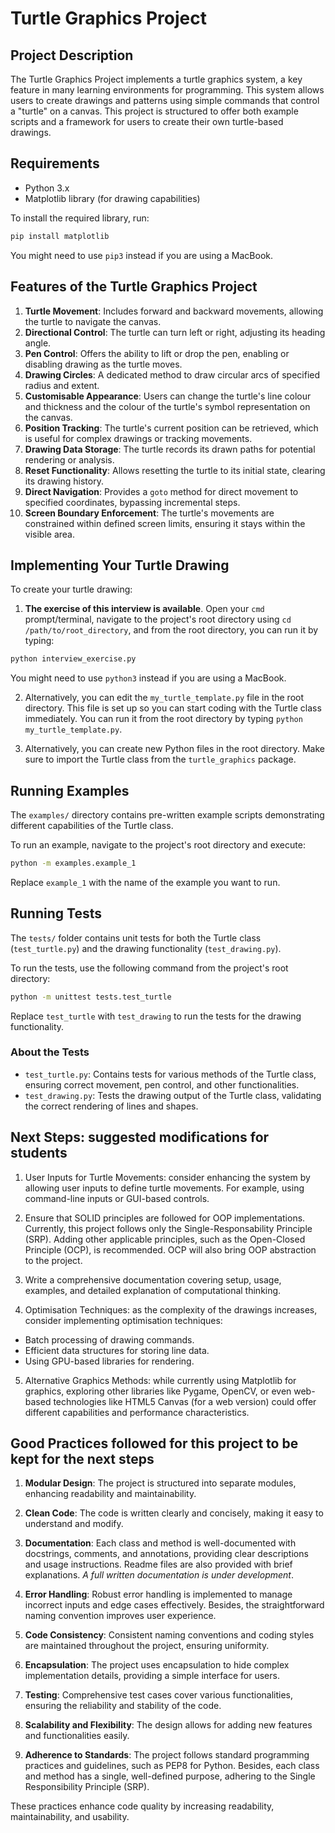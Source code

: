 # Turtle Graphics Project

## Project Description

The Turtle Graphics Project implements a turtle graphics system, a key feature in many learning environments for programming. This system allows users to create drawings and patterns using simple commands that control a "turtle" on a canvas. This project is structured to offer both example scripts and a framework for users to create their own turtle-based drawings.

## Requirements

- Python 3.x
- Matplotlib library (for drawing capabilities)

To install the required library, run:
```bash
pip install matplotlib
```
You might need to use `pip3` instead if you are using a MacBook.

## Features of the Turtle Graphics Project

1. **Turtle Movement**: Includes forward and backward movements, allowing the turtle to navigate the canvas.
2. **Directional Control**: The turtle can turn left or right, adjusting its heading angle.
3. **Pen Control**: Offers the ability to lift or drop the pen, enabling or disabling drawing as the turtle moves.
4. **Drawing Circles**: A dedicated method to draw circular arcs of specified radius and extent.
5. **Customisable Appearance**: Users can change the turtle's line colour and thickness and the colour of the turtle's symbol representation on the canvas.
6. **Position Tracking**: The turtle's current position can be retrieved, which is useful for complex drawings or tracking movements.
7. **Drawing Data Storage**: The turtle records its drawn paths for potential rendering or analysis.
8. **Reset Functionality**: Allows resetting the turtle to its initial state, clearing its drawing history.
9. **Direct Navigation**: Provides a `goto` method for direct movement to specified coordinates, bypassing incremental steps.
10. **Screen Boundary Enforcement**: The turtle's movements are constrained within defined screen limits, ensuring it stays within the visible area.

## Implementing Your Turtle Drawing

To create your turtle drawing:
1. **The exercise of this interview is available**. Open your `cmd` prompt/terminal, navigate to the project's root directory using `cd /path/to/root_directory`, and from the root directory, you can run it by typing:
```bash
python interview_exercise.py
```
You might need to use `python3` instead if you are using a MacBook.

2. Alternatively, you can edit the `my_turtle_template.py` file in the root directory. This file is set up so you can start coding with the Turtle class immediately. You can run it from the root directory by typing `python my_turtle_template.py`.
   
3. Alternatively, you can create new Python files in the root directory. Make sure to import the Turtle class from the `turtle_graphics` package.

## Running Examples

The `examples/` directory contains pre-written example scripts demonstrating different capabilities of the Turtle class.

To run an example, navigate to the project's root directory and execute:
```bash
python -m examples.example_1
```
Replace `example_1` with the name of the example you want to run.

## Running Tests

The `tests/` folder contains unit tests for both the Turtle class (`test_turtle.py`) and the drawing functionality (`test_drawing.py`).

To run the tests, use the following command from the project's root directory:
```bash
python -m unittest tests.test_turtle
```
Replace `test_turtle` with `test_drawing` to run the tests for the drawing functionality.

### About the Tests

- `test_turtle.py`: Contains tests for various methods of the Turtle class, ensuring correct movement, pen control, and other functionalities.
- `test_drawing.py`: Tests the drawing output of the Turtle class, validating the correct rendering of lines and shapes.

## Next Steps: suggested modifications for students

1. User Inputs for Turtle Movements: consider enhancing the system by allowing user inputs to define turtle movements. For example, using command-line inputs or GUI-based controls.

2. Ensure that SOLID principles are followed for OOP implementations. Currently, this project follows only the Single-Responsability Principle (SRP). Adding other applicable principles, such as the Open-Closed Principle (OCP), is recommended. OCP will also bring OOP abstraction to the project.

3. Write a comprehensive documentation covering setup, usage, examples, and detailed explanation of computational thinking.

4. Optimisation Techniques: as the complexity of the drawings increases, consider implementing optimisation techniques:
- Batch processing of drawing commands.
- Efficient data structures for storing line data.
- Using GPU-based libraries for rendering.

5. Alternative Graphics Methods: while currently using Matplotlib for graphics, exploring other libraries like Pygame, OpenCV, or even web-based technologies like HTML5 Canvas (for a web version) could offer different capabilities and performance characteristics.

## Good Practices followed for this project to be kept for the next steps

1. **Modular Design**: The project is structured into separate modules, enhancing readability and maintainability.

2. **Clean Code**: The code is written clearly and concisely, making it easy to understand and modify.

3. **Documentation**: Each class and method is well-documented with docstrings, comments, and annotations, providing clear descriptions and usage instructions. Readme files are also provided with brief explanations. *A full written documentation is under development*.

4. **Error Handling**: Robust error handling is implemented to manage incorrect inputs and edge cases effectively. Besides, the straightforward naming convention improves user experience.

5. **Code Consistency**: Consistent naming conventions and coding styles are maintained throughout the project, ensuring uniformity.

6. **Encapsulation**: The project uses encapsulation to hide complex implementation details, providing a simple interface for users.

7. **Testing**: Comprehensive test cases cover various functionalities, ensuring the reliability and stability of the code.

8. **Scalability and Flexibility**: The design allows for adding new features and functionalities easily.

9. **Adherence to Standards**: The project follows standard programming practices and guidelines, such as PEP8 for Python. Besides, each class and method has a single, well-defined purpose, adhering to the Single Responsibility Principle (SRP).

These practices enhance code quality by increasing readability, maintainability, and usability.
